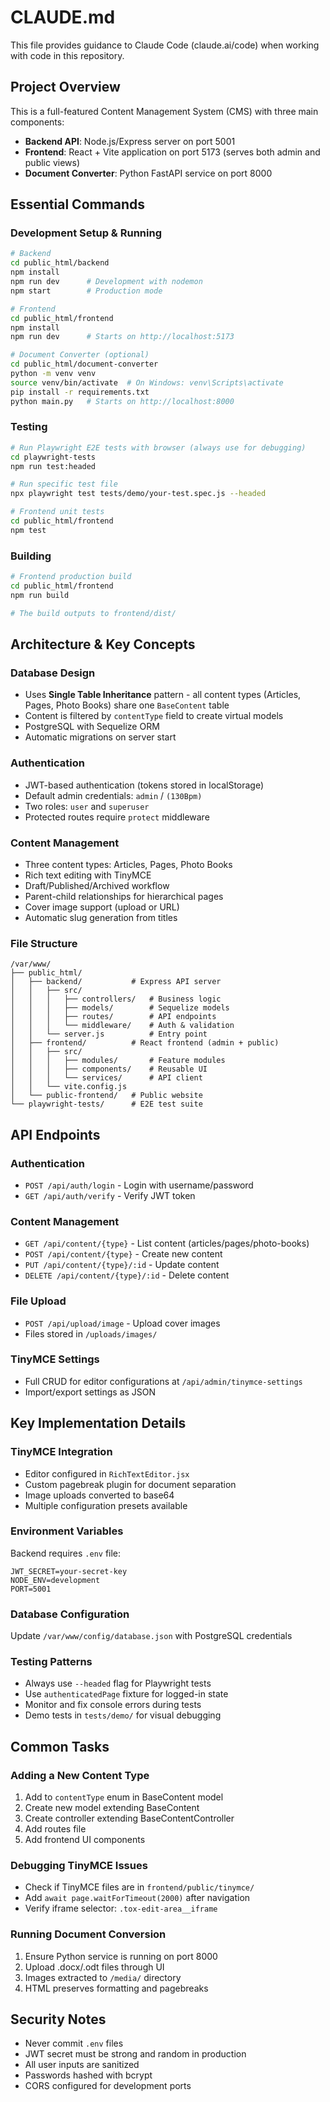 # CLAUDE.md

This file provides guidance to Claude Code (claude.ai/code) when working with code in this repository.

## Project Overview

This is a full-featured Content Management System (CMS) with three main components:
- **Backend API**: Node.js/Express server on port 5001
- **Frontend**: React + Vite application on port 5173 (serves both admin and public views)
- **Document Converter**: Python FastAPI service on port 8000

## Essential Commands

### Development Setup & Running

```bash
# Backend
cd public_html/backend
npm install
npm run dev      # Development with nodemon
npm start        # Production mode

# Frontend  
cd public_html/frontend
npm install
npm run dev      # Starts on http://localhost:5173

# Document Converter (optional)
cd public_html/document-converter
python -m venv venv
source venv/bin/activate  # On Windows: venv\Scripts\activate
pip install -r requirements.txt
python main.py   # Starts on http://localhost:8000
```

### Testing

```bash
# Run Playwright E2E tests with browser (always use for debugging)
cd playwright-tests
npm run test:headed

# Run specific test file
npx playwright test tests/demo/your-test.spec.js --headed

# Frontend unit tests
cd public_html/frontend
npm test
```

### Building

```bash
# Frontend production build
cd public_html/frontend
npm run build

# The build outputs to frontend/dist/
```

## Architecture & Key Concepts

### Database Design
- Uses **Single Table Inheritance** pattern - all content types (Articles, Pages, Photo Books) share one `BaseContent` table
- Content is filtered by `contentType` field to create virtual models
- PostgreSQL with Sequelize ORM
- Automatic migrations on server start

### Authentication
- JWT-based authentication (tokens stored in localStorage)
- Default admin credentials: `admin` / `(130Bpm)`
- Two roles: `user` and `superuser`
- Protected routes require `protect` middleware

### Content Management
- Three content types: Articles, Pages, Photo Books
- Rich text editing with TinyMCE
- Draft/Published/Archived workflow
- Parent-child relationships for hierarchical pages
- Cover image support (upload or URL)
- Automatic slug generation from titles

### File Structure
```
/var/www/
├── public_html/
│   ├── backend/           # Express API server
│   │   ├── src/
│   │   │   ├── controllers/   # Business logic
│   │   │   ├── models/        # Sequelize models
│   │   │   ├── routes/        # API endpoints
│   │   │   └── middleware/    # Auth & validation
│   │   └── server.js          # Entry point
│   ├── frontend/          # React frontend (admin + public)
│   │   ├── src/
│   │   │   ├── modules/       # Feature modules
│   │   │   ├── components/    # Reusable UI
│   │   │   └── services/      # API client
│   │   └── vite.config.js
│   └── public-frontend/   # Public website
└── playwright-tests/      # E2E test suite
```

## API Endpoints

### Authentication
- `POST /api/auth/login` - Login with username/password
- `GET /api/auth/verify` - Verify JWT token

### Content Management
- `GET /api/content/{type}` - List content (articles/pages/photo-books)
- `POST /api/content/{type}` - Create new content
- `PUT /api/content/{type}/:id` - Update content
- `DELETE /api/content/{type}/:id` - Delete content

### File Upload
- `POST /api/upload/image` - Upload cover images
- Files stored in `/uploads/images/`

### TinyMCE Settings
- Full CRUD for editor configurations at `/api/admin/tinymce-settings`
- Import/export settings as JSON

## Key Implementation Details

### TinyMCE Integration
- Editor configured in `RichTextEditor.jsx`
- Custom pagebreak plugin for document separation
- Image uploads converted to base64
- Multiple configuration presets available

### Environment Variables
Backend requires `.env` file:
```env
JWT_SECRET=your-secret-key
NODE_ENV=development
PORT=5001
```

### Database Configuration
Update `/var/www/config/database.json` with PostgreSQL credentials

### Testing Patterns
- Always use `--headed` flag for Playwright tests
- Use `authenticatedPage` fixture for logged-in state
- Monitor and fix console errors during tests
- Demo tests in `tests/demo/` for visual debugging

## Common Tasks

### Adding a New Content Type
1. Add to `contentType` enum in BaseContent model
2. Create new model extending BaseContent
3. Create controller extending BaseContentController  
4. Add routes file
5. Add frontend UI components

### Debugging TinyMCE Issues
- Check if TinyMCE files are in `frontend/public/tinymce/`
- Add `await page.waitForTimeout(2000)` after navigation
- Verify iframe selector: `.tox-edit-area__iframe`

### Running Document Conversion
1. Ensure Python service is running on port 8000
2. Upload .docx/.odt files through UI
3. Images extracted to `/media/` directory
4. HTML preserves formatting and pagebreaks

## Security Notes
- Never commit `.env` files
- JWT secret must be strong and random in production
- All user inputs are sanitized
- Passwords hashed with bcrypt
- CORS configured for development ports